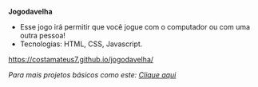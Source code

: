 **Jogodavelha**

- Esse jogo irá permitir que você jogue com o computador ou com uma outra pessoa!
- Tecnologias: HTML, CSS, Javascript.

https://costamateus7.github.io/jogodavelha/

*Para mais projetos básicos como este: [Clique aqui](https://costamateus7.github.io/portifolio/)*
